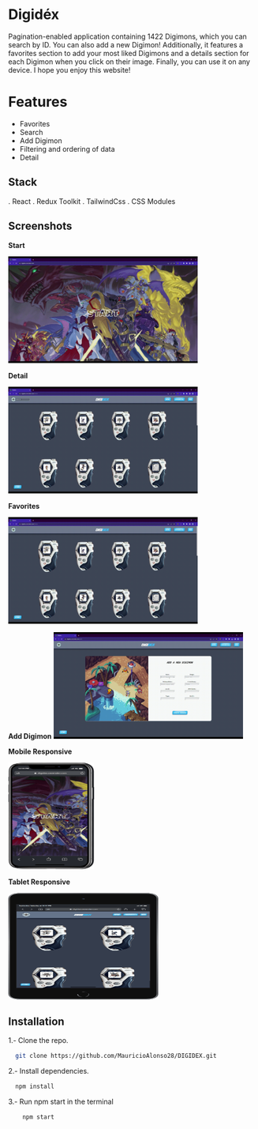 # Digidéx

Pagination-enabled application containing 1422 Digimons, which you can search by ID. You can also add a new Digimon! Additionally, it features a favorites section to add your most liked Digimons and a details section for each Digimon when you click on their image. Finally, you can use it on any device. I hope you enjoy this website!


# Features
- Favorites
- Search
- Add Digimon
- Filtering and ordering of data
- Detail



## Stack

. React
. Redux Toolkit
. TailwindCss
. CSS Modules



## Screenshots

**Start**

<img src="./images/start.gif" alt="" width="384" height="216" />


**Detail**

<img src="./images/detail.gif" alt="" width="384" height="216"/>


**Favorites**

<img src="./images/favorites.gif" alt="" width="384" height="216"/>

**Add Digimon**
<img src="./images/add.gif" alt="" width="384" height="216"/>

**Mobile Responsive**

<img src="./images/mobile.gif" alt="" width="174" height="216"/>

**Tablet Responsive**

<img src="./images/tablet.gif" alt="" width="304" height="216"/>


## Installation

1.- Clone the repo.

```bash
  git clone https://github.com/MauricioAlonso28/DIGIDEX.git
```

2.- Install dependencies.

```bash
  npm install
```

3.- Run npm start in the terminal

```bash
    npm start
```
